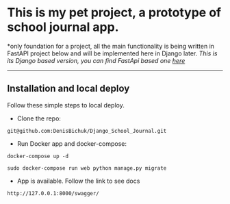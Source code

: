 # This is my pet project, a prototype of school journal app.
*only foundation for a project, all the main functionality is being written in FastAPI project below and will be implemented here in Django later.
*This is its Django based version, you can find FastApi based one [here](https://github.com/DenisBichuk/FastAPI_School_Journal)*

---
## Installation and local deploy
Follow these simple steps to local deploy.
* Clone the repo:
```
git@github.com:DenisBichuk/Django_School_Journal.git
```
* Run Docker app and docker-compose:
```
docker-compose up -d
```
```
sudo docker-compose run web python manage.py migrate
```

* App is available. Follow the link to see docs
```
http://127.0.0.1:8000/swagger/
```
